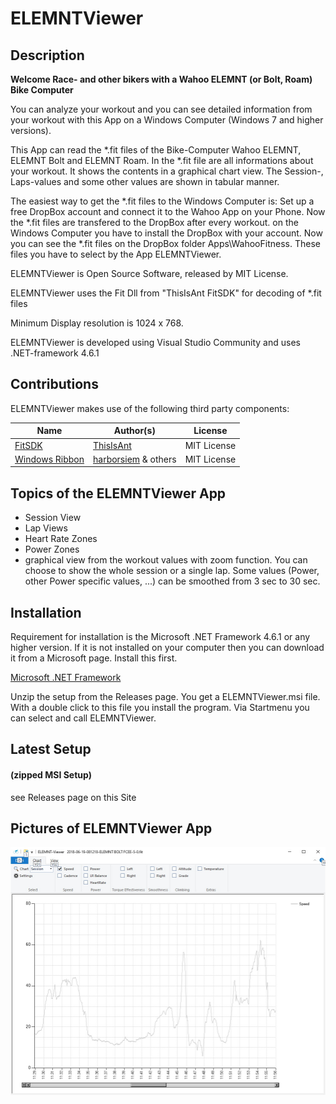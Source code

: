 # ELEMNTViewer


## Description

**Welcome Race- and other bikers with a Wahoo ELEMNT (or Bolt, Roam) Bike Computer**

You can analyze your workout and you can see detailed information from your workout with this App on a Windows Computer (Windows 7 and higher versions).

This App can read the *.fit files of the Bike-Computer Wahoo ELEMNT, ELEMNT Bolt and ELEMNT Roam. In the *.fit file are all informations about your workout. It shows the contents in a graphical chart view. The Session-, Laps-values and some other values are shown in tabular manner.

The easiest way to get the *.fit files to the Windows Computer is: Set up a free DropBox account and connect it to the Wahoo App on your Phone. Now the *.fit files are transfered to the DropBox after every workout. on the Windows Computer you have to install the DropBox with your account. Now you can see the *.fit files on the DropBox folder Apps\WahooFitness. These files you have to select by the App ELEMNTViewer.

ELEMNTViewer is Open Source Software, released by MIT License.

ELEMNTViewer uses the Fit Dll from "ThisIsAnt FitSDK" for decoding of *.fit files

Minimum Display resolution is 1024 x 768.

ELEMNTViewer is developed using Visual Studio Community and uses .NET-framework 4.6.1



## Contributions

 ELEMNTViewer makes use of the following third party components:


| Name                                                         | Author(s)                                                    | License     |
| ------------------------------------------------------------ | ------------------------------------------------------------ | ----------- |
| [FitSDK](https://www.thisisant.com/developer/resources/downloads/)                   | [ThisIsAnt](https://www.thisisant.com/)                      | MIT License |
| [Windows Ribbon](https://github.com/harborsiem/WindowsRibbon) | [harborsiem](https://github.com/harborsiem) & others | MIT License |

## Topics of the ELEMNTViewer App
- Session View 
- Lap Views 
- Heart Rate Zones 
- Power Zones 
- graphical view from the workout values with zoom function. You can choose to show the whole session or a single lap. Some values (Power, other Power specific values, ...) can be smoothed from 3 sec to 30 sec.

## Installation
 Requirement for installation is the Microsoft .NET Framework 4.6.1 or any higher version. If it is not installed on your computer then you can download it from a Microsoft page. Install this first.

[Microsoft .NET Framework](http://www.microsoft.com/netframework)

 Unzip the setup from the Releases page. You get a ELEMNTViewer.msi file. With a double click to this file you install the program.
 Via Startmenu you can select and call ELEMNTViewer.

## Latest Setup
#### (zipped MSI Setup)

see Releases page on this Site


## Pictures of ELEMNTViewer App


![ELEMNTViewer](./Images/Viewer1.jpg)
